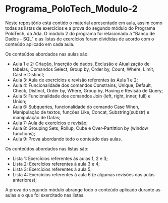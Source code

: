 # Programa_PoloTech_Modulo-2

Neste repositório está contido o material apresentado em aula, assim como todas as listas de exercícios e a prova do segundo módulo do Programa PoloTech, da Ada. O módulo 2 do programa foi relacionado a "Banco de Dados - SQL" e as listas de exercícios foram divididas de acordo com o conteúdo aplicado em cada aula.

Os conteúdos abordados nas aulas são:

- Aula 1 e 2: Criação, Inserção de dados, Exclusão e Atualização de tabelas, Comandos Select, Group by, Order by, Count, Where, Limit, Cast e Distinct;
- Aula 3: Aula de exercícios e revisão referentes às Aula 1 e 2;
- Aula 4: Funcionalidade dos comandos Constrains, Unique, Default, Check, Distinct, Order by, Where, Group by, Having e Revisão de Query;
- Aula 5: Funcionalidade dos comandos Join (left, right, inner, full) e Union;
- Aula 6: Subqueries, funcionalidade do comando Case When, Manipulação de textos, funções Like, Concat, Substring(substr) e manipulação de Datas;
- Aula 7: Aula de exercícios e revisão;
- Aula 8: Grouping Sets, Rollup, Cube e Over-Partittion by (window functions);
- Aula 9: Prova abordando todo o conteúdo das aulas.

Os conteúdos abordados nas listas são:

- Lista 1: Exercícios referentes às aulas 1, 2 e 3;
- Lista 2: Exercícios referentes à aula 3 e 4;
- Lista 3: Exercícios referentes à aula 5;
- Lista 4: Exercícios referentes à aula 6 (e algumas revisões das aulas anteriores);

A prova do segundo módulo abrange todo o conteúdo aplicado durante as aulas e o que foi exercitado nas listas.
